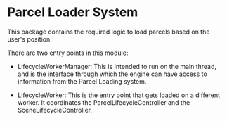# Parcel Loader System

This package contains the required logic to load parcels based on the user's position.

There are two entry points in this module:

* LifecycleWorkerManager: This is intended to run on the main thread, and is the interface through which the engine can have access to information from the Parcel Loading system.

* LifecycleWorker: This is the entry point that gets loaded on a different worker. It coordinates the ParcelLifecycleController and the SceneLifecycleController. 
